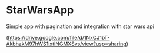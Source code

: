 # StarWarsApp
Simple app with pagination and integration with star wars api

(https://drive.google.com/file/d/1NxCJ1bT-AkbhzkM97hWS1ixtiNGMXSvs/view?usp=sharing)
